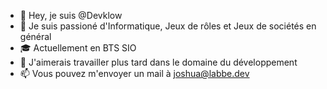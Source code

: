 - 👋 Hey, je suis @Devklow
- 👀 Je suis passioné d'Informatique, Jeux de rôles et Jeux de sociétés en général
- 🎓 Actuellement en BTS SIO
- 🏡 J'aimerais travailler plus tard dans le domaine du développement
- 📫 Vous pouvez m'envoyer un mail à joshua@labbe.dev

<!---
Devklow/Devklow is a ✨ special ✨ repository because its `README.md` (this file) appears on your GitHub profile.
You can click the Preview link to take a look at your changes.
--->
